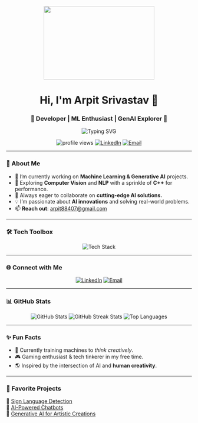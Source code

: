 <div align="center">
  <img src="https://media.giphy.com/media/qgQUggAC3Pfv687qPC/giphy.gif" width="300" height="200"/>
</div>

# <h1 align="center">Hi, I'm Arpit Srivastav 👋</h1>

<h3 align="center">🌟 Developer | ML Enthusiast | GenAI Explorer 🌟</h3>

<p align="center">
  <img src="https://readme-typing-svg.herokuapp.com?font=Fira+Code&size=22&pause=1000&color=F759ED&width=435&lines=AI+is+the+future!;Machine+Learning+is+my+playground.;Exploring+Generative+AI.;Always+learning%2C+always+growing." alt="Typing SVG" />
</p>

<p align="center">
  <img src="https://komarev.com/ghpvc/?username=4for7apy&label=Visitors&color=0e75b6&style=flat" alt="profile views" />
  <a href="https://www.linkedin.com/in/arpit-srivastav/"><img src="https://img.shields.io/badge/-LinkedIn-blue?style=flat&logo=linkedin" alt="LinkedIn"></a>
  <a href="mailto:arpit88407@gmail.com"><img src="https://img.shields.io/badge/-Email-D14836?style=flat&logo=gmail&logoColor=white" alt="Email"></a>
</p>

---

### 🚀 About Me
- 🔭 I’m currently working on **Machine Learning & Generative AI** projects.  
- 🌱 Exploring **Computer Vision** and **NLP** with a sprinkle of **C++** for performance.  
- 🤝 Always eager to collaborate on **cutting-edge AI solutions.**  
- 💡 I’m passionate about **AI innovations** and solving real-world problems.  
- 📫 **Reach out**: [arpit88407@gmail.com](mailto:arpit88407@gmail.com)  

---

### 🛠️ Tech Toolbox
<div align="center">
  <img src="https://skillicons.dev/icons?i=python,tensorflow,pytorch,cpp,git,html,css,js,react,opencv,mongodb,docker" alt="Tech Stack" />
</div>

---

### 🌐 Connect with Me  
<div align="center">
  <a href="https://www.linkedin.com/in/arpit-srivastav/"><img src="https://img.shields.io/badge/LinkedIn-0A66C2?style=for-the-badge&logo=linkedin&logoColor=white" alt="LinkedIn"></a>
  <a href="mailto:arpit88407@gmail.com"><img src="https://img.shields.io/badge/Gmail-D14836?style=for-the-badge&logo=gmail&logoColor=white" alt="Email"></a>
</div>

---

### 📊 GitHub Stats
<div align="center">
  <img src="https://github-readme-stats.vercel.app/api?username=4for7apy&show_icons=true&theme=radical" alt="GitHub Stats" />
  <img src="https://github-readme-streak-stats.herokuapp.com?user=4for7apy&theme=radical" alt="GitHub Streak Stats" />
  <img src="https://github-readme-stats.vercel.app/api/top-langs/?username=4for7apy&layout=compact&theme=radical" alt="Top Languages" />
</div>

---

### ✨ Fun Facts
- 🧠 Currently training machines to *think creatively*.  
- 🎮 Gaming enthusiast & tech tinkerer in my free time.  
- 🌎 Inspired by the intersection of AI and **human creativity**.  

---

### 🔗 Favorite Projects
🌟 [Sign Language Detection](#)  
🌟 [AI-Powered Chatbots](#)  
🌟 [Generative AI for Artistic Creations](#)  



